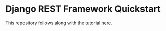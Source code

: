 # Django REST Framework Quickstart

This repository follows along with the tutorial [here](https://www.django-rest-framework.org/tutorial/quickstart/).
